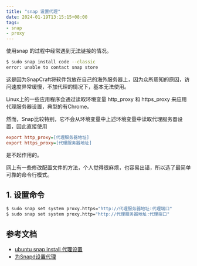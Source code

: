 ```yaml
---
title: "snap 设置代理"
date: 2024-01-19T13:15:15+08:00
tags:
- snap
- proxy
---
```


使用snap 的过程中经常遇到无法链接的情况。
```bash
$ sudo snap install code --classic
error: unable to contact snap store
```
这是因为SnapCraft将软件包放在自己的海外服务器上，因为众所周知的原因，访问速度异常缓慢，不加代理的情况下，基本无法使用。

Linux上的一些应用程序会通过读取环境变量 http_proxy 和 https_proxy 来应用代理服务器设置，典型的有Chrome。

然而，Snap比较特别，它不会从环境变量中上述环境变量中读取代理服务器设置，因此直接使用
```ini
export http_proxy=[代理服务器地址]
export https_proxy=[代理服务器地址]
```
是不起作用的。

网上有一些修改配置文件的方法，个人觉得很麻烦，也容易出错，所以选了最简单可靠的命令行模式。

## 1. 设置命令
```bash
$ sudo snap set system proxy.https="http://代理服务器地址:代理端口"
$ sudo snap set system proxy.http="http://代理服务器地址:代理端口"
```

## 参考文档
- [ubuntu snap install 代理设置](https://www.cnblogs.com/brep/p/14643507.html)
- [为Snapd设置代理](https://www.jianshu.com/p/0891648b657a)